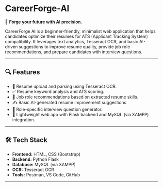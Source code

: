 # CareerForge-AI

🚀 **Forge your future with AI precision.**

CareerForge AI is a beginner-friendly, minimalist web application that helps candidates optimize their resumes for ATS (Applicant Tracking System) compatibility. It leverages text analytics, Tesseract OCR, and basic AI-driven suggestions to improve resume quality, provide job role recommendations, and prepare candidates with interview questions.

---

## 🔍 Features
- 📄 Resume upload and parsing using Tesseract OCR.
- ✅ Resume keyword analysis and ATS scoring.
- 💼 Job role recommendations based on extracted resume skills.
- ✍️ Basic AI-generated resume improvement suggestions.
- 🎤 Role-specific interview question generator.
- 🔗 Lightweight web app with Flask backend and MySQL (via XAMPP) integration.

---

## 🛠️ Tech Stack
- **Frontend:** HTML, CSS (Bootstrap)
- **Backend:** Python Flask
- **Database:** MySQL (via XAMPP)
- **OCR:** Tesseract OCR
- **Tools:** Postman, VS Code, GitHub

---
